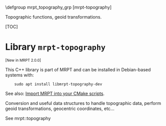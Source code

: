 \defgroup mrpt_topography_grp [mrpt-topography]

Topographic functions, geoid transformations.

[TOC]

# Library `mrpt-topography`
<small> [New in MRPT 2.0.0] </small>

This C++ library is part of MRPT and can be installed in Debian-based systems
with:

		sudo apt install libmrpt-topography-dev

See also: [Import MRPT into your CMake scripts](mrpt_from_cmake.html).

Conversion and useful data structures to handle topographic data, perform
geoid transformations, geocentric coordinates, etc...


See mrpt::topography

